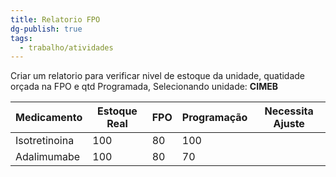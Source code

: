 ```yaml
---
title: Relatorio FPO
dg-publish: true
tags:
  - trabalho/atividades
---
```

Criar um relatorio para verificar nivel de estoque da unidade, quatidade orçada na FPO e qtd Programada,
Selecionando unidade: **CIMEB**

| Medicamento   | Estoque Real | FPO | Programação | Necessita Ajuste |
| ------------- | ------------ | --- | ----------- | ---------------- |
| Isotretinoina | 100          | 80  | 100         |                  |
| Adalimumabe   | 100          | 80  | 70          |                  |
